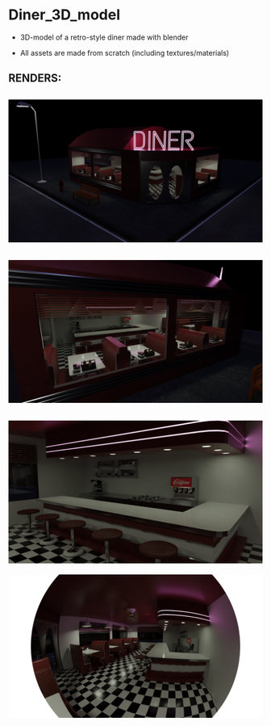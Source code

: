 # Diner_3D_model

- 3D-model of a retro-style diner made with blender

- All assets are made from scratch (including textures/materials)

## RENDERS:

![front](diner_renders/exterior_front_1.png)
---
![side](diner_renders/exterior_side_1.png)
---
![counter](diner_renders/interior_counter_1.png)
---
![fisheye](diner_renders/interior_fisheye_1.png)
